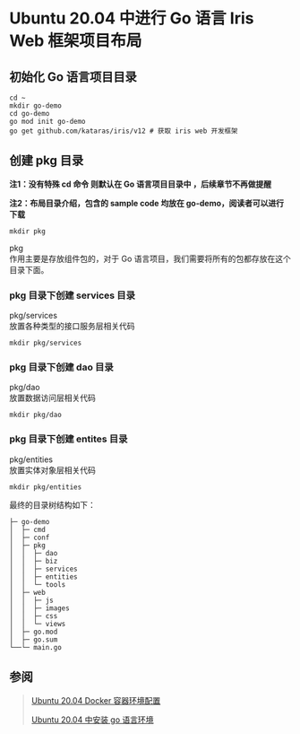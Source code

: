 # Ubuntu 20.04 中进行 Go 语言 Iris Web 框架项目布局 
## 初始化 Go 语言项目目录
~~~
cd ~
mkdir go-demo
cd go-demo
go mod init go-demo
go get github.com/kataras/iris/v12 # 获取 iris web 开发框架
~~~

## 创建 pkg 目录

**注1：没有特殊 cd 命令 则默认在 Go 语言项目目录中 ，后续章节不再做提醒**

**注2：布局目录介绍，包含的 sample code 均放在 go-demo，阅读者可以进行下载**
~~~
mkdir pkg
~~~
pkg\
作用主要是存放组件包的，对于 Go 语言项目，我们需要将所有的包都存放在这个目录下面。

### pkg 目录下创建 services 目录
pkg/services\
放置各种类型的接口服务层相关代码

~~~
mkdir pkg/services
~~~

### pkg 目录下创建 dao 目录
pkg/dao\
放置数据访问层相关代码

~~~
mkdir pkg/dao
~~~

### pkg 目录下创建 entites 目录
pkg/entities\
放置实体对象层相关代码 
~~~
mkdir pkg/entities
~~~


最终的目录树结构如下：

~~~
├─ go-demo
│  ├─ cmd
│  ├─ conf
│  ├─ pkg
│  │  ├─ dao
│  │  ├─ biz
│  │  ├─ services
│  │  ├─ entities
│  │  └─ tools
│  ├─ web
│  │  ├─ js
│  │  ├─ images
│  │  ├─ css
│  │  └─ views
│  ├─ go.mod
│  ├─ go.sum
└──└─ main.go

~~~

## 参阅
>  <a target="_blank" href="https://github.com/karonluo/documents/blob/main/Ubuntu%2020.04%20%E4%B8%AD%E5%AE%89%E8%A3%85%20go%20%E8%AF%AD%E8%A8%80%E7%8E%AF%E5%A2%83.md">Ubuntu 20.04 Docker 容器环境配置</a>
> 
> <a target="_blank" href="https://github.com/karonluo/documents/blob/main/Ubuntu%2020.04%20%E4%B8%AD%E5%AE%89%E8%A3%85%20go%20%E8%AF%AD%E8%A8%80%E7%8E%AF%E5%A2%83.md">Ubuntu 20.04 中安装 go 语言环境</a>

